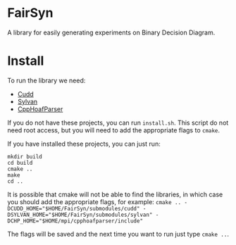 # FairSyn

A library for easily generating experiments on Binary Decision Diagram.

# Install

To run the library we need:
  - [Cudd](https://github.com/ivmai/cudd)
  - [Sylvan](https://github.com/trolando/sylvan)
  - [CppHoafParser](https://automata.tools/hoa/cpphoafparser/index.html)

If you do not have these projects, you can run ``install.sh``. 
This script do not need root access, but you will need to add the appropriate flags to ``cmake``.

If you have installed these projects, you can just run:

```
mkdir build
cd build
cmake ..
make
cd ..
```

It is possible that cmake will not be able to find the libraries, in which case you should add the appropriate flags, for example:
``` cmake .. -DCUDD_HOME="$HOME/FairSyn/submodules/cudd" -DSYLVAN_HOME="$HOME/FairSyn/submodules/sylvan" -DCHP_HOME="$HOME/mpi/cpphoafparser/include" ```

The flags will be saved and the next time you want to run just type ``cmake ..``.
